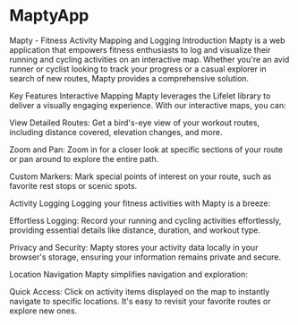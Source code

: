 # MaptyApp
 Mapty - Fitness Activity Mapping and Logging
Introduction
Mapty is a web application that empowers fitness enthusiasts to log and visualize their running and cycling activities on an interactive map. Whether you're an avid runner or cyclist looking to track your progress or a casual explorer in search of new routes, Mapty provides a comprehensive solution.

Key Features
Interactive Mapping
Mapty leverages the Lifelet library to deliver a visually engaging experience. With our interactive maps, you can:

View Detailed Routes: Get a bird's-eye view of your workout routes, including distance covered, elevation changes, and more.

Zoom and Pan: Zoom in for a closer look at specific sections of your route or pan around to explore the entire path.

Custom Markers: Mark special points of interest on your route, such as favorite rest stops or scenic spots.

Activity Logging
Logging your fitness activities with Mapty is a breeze:

Effortless Logging: Record your running and cycling activities effortlessly, providing essential details like distance, duration, and workout type.

Privacy and Security: Mapty stores your activity data locally in your browser's storage, ensuring your information remains private and secure.

Location Navigation
Mapty simplifies navigation and exploration:

Quick Access: Click on activity items displayed on the map to instantly navigate to specific locations. It's easy to revisit your favorite routes or explore new ones.
